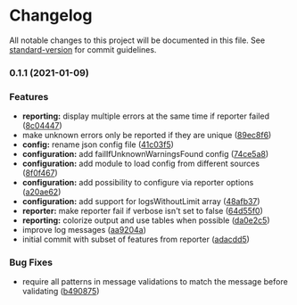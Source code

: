 # Changelog

All notable changes to this project will be documented in this file. See [standard-version](https://github.com/conventional-changelog/standard-version) for commit guidelines.

### 0.1.1 (2021-01-09)


### Features

* **reporting:** display multiple errors at the same time if reporter failed ([8c04447](https://github.com/victorandcode/jest-reporter-log-validator/commit/8c04447bfe50cad8b9bfda4dddbe294943d3bb13))
* make unknown errors only be reported if they are unique ([89ec8f6](https://github.com/victorandcode/jest-reporter-log-validator/commit/89ec8f6480ce20908aad60630e04bc83b754c0b1))
* **config:** rename json config file ([41c03f5](https://github.com/victorandcode/jest-reporter-log-validator/commit/41c03f5bb54afc65fa0ba839c9a3994df4f3f7ce))
* **configuration:** add failIfUnknownWarningsFound config ([74ce5a8](https://github.com/victorandcode/jest-reporter-log-validator/commit/74ce5a82a75c6fd08c03166757cd6413e3946177))
* **configuration:** add module to load config from different sources ([8f0f467](https://github.com/victorandcode/jest-reporter-log-validator/commit/8f0f467890c0e506daa7cd4ed251e337a24fbd93))
* **configuration:** add possibility to configure via reporter options ([a20ae62](https://github.com/victorandcode/jest-reporter-log-validator/commit/a20ae62928a43ffaea2918b151472ea861503689))
* **configuration:** add support for logsWithoutLimit array ([48afb37](https://github.com/victorandcode/jest-reporter-log-validator/commit/48afb374fc328e1136196eda5431d4a8722fc0a4))
* **reporter:** make reporter fail if verbose isn't set to false ([64d55f0](https://github.com/victorandcode/jest-reporter-log-validator/commit/64d55f027e76501c1a8d12c0f243548f9743a4e4))
* **reporting:** colorize output and use tables when possible ([da0e2c5](https://github.com/victorandcode/jest-reporter-log-validator/commit/da0e2c5f6ec3641e558d76be212deb7d5292d804))
* improve log messages ([aa9204a](https://github.com/victorandcode/jest-reporter-log-validator/commit/aa9204ab9b4194eedc9bab44a93ae2a9663b0cc1))
* initial commit with subset of features from reporter ([adacdd5](https://github.com/victorandcode/jest-reporter-log-validator/commit/adacdd531342b75aed54f6da99aa3354b15cfe9e))


### Bug Fixes

* require all patterns in message validations to match the message before validating ([b490875](https://github.com/victorandcode/jest-reporter-log-validator/commit/b490875743cb6e2b8978ed033dbf4cb7054cf68b))
